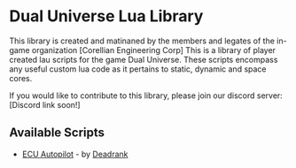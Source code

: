 # Dual Universe Lua Library
This library is created and matinaned by the members and legates of the in-game organization [Corellian Engineering Corp]
This is a library of player created lau scripts for the game Dual Universe. These scripts encompass any useful custom lua code as it pertains to static, dynamic and space cores.

If you would like to contribute to this library, please join our discord server: [Discord link soon!]

## Available Scripts
 * [ECU Autopilot](https://github.com/Zer0Krypt/dual-universe-lua-library/blob/master/dynamic-core-unit/ECU%20Autopilot%20-%20Deadrank/ECU%20Autopilot%20-%20Deadrank.md) - by [Deadrank](https://community.dualthegame.com/accounts/profile/62565/)